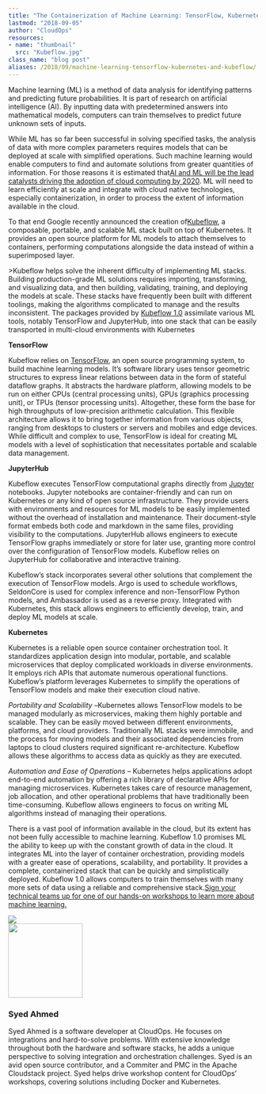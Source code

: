 ```yaml
---
title: "The Containerization of Machine Learning: TensorFlow, Kubernetes and Kubeflow"
lastmod: "2018-09-05"
author: "CloudOps"
resources:
- name: "thumbnail"
  src: "Kubeflow.jpg"
class_name: "blog post"
aliases: /2018/09/machine-learning-tensorflow-kubernetes-and-kubeflow/
---
```


<p>Machine learning (ML) is a method of data analysis for identifying patterns and predicting future probabilities. It is part of research on artificial intelligence (AI). By inputting data with predetermined answers into mathematical models, computers can train themselves to predict future unknown sets of inputs.</p>

<p>While ML has so far been successful in solving specified tasks, the analysis of data with more complex parameters requires models that can be deployed at scale with simplified operations. Such machine learning would enable computers to find and automate solutions from greater quantities of information. For those reasons it is estimated that<a href="https://www.forbes.com/sites/louiscolumbus/2018/01/07/83-of-enterprise-workloads-will-be-in-the-cloud-by-2020/#145840906261">AI and ML will be the lead catalysts driving the adoption of cloud computing by 2020</a>. ML will need to learn efficiently at scale and integrate with cloud native technologies, especially containerization, in order to process the extent of information available in the cloud.</p>

<p>To that end Google recently announced the creation of<a href="https://techcrunch.com/2018/05/04/google-kubeflow-machine-learning-for-kubernetes-begins-to-take-shape/">Kubeflow</a>, a composable, portable, and scalable ML stack built on top of Kubernetes. It provides an open source platform for ML models to attach themselves to containers, performing computations alongside the data instead of within a superimposed layer.</p>

<p>>Kubeflow helps solve the inherent difficulty of implementing ML stacks. Building production-grade ML solutions requires importing, transforming, and visualizing data, and then building, validating, training, and deploying the models at scale. These stacks have frequently been built with different toolings, making the algorithms complicated to manage and the results inconsistent. The packages provided by <a href="https://kubernetes.io/blog/2018/05/04/announcing-kubeflow-0.1/" target="_blank" rel="noopener noreferrer">Kubeflow 1.0</a> assimilate various ML tools, notably TensorFlow and JupyterHub, into one stack that can be easily transported in multi-cloud environments with Kubernetes</p>

<p><b>TensorFlow</b></p>

<p>Kubeflow relies on <a href="https://opensource.com/article/17/11/intro-tensorflow" target="_blank" rel="noopener noreferrer">TensorFlow</a>, an open source programming system, to build machine learning models. It’s software library uses tensor geometric structures to express linear relations between data in the form of stateful dataflow graphs. It abstracts the hardware platform, allowing models to be run on either CPUs (central processing units), GPUs (graphics processing unit), or TPUs (tensor processing units). Altogether, these form the base for high throughputs of low-precision arithmetic calculation. This flexible architecture allows it to bring together information from various objects, ranging from desktops to clusters or servers and mobiles and edge devices. While difficult and complex to use, TensorFlow is ideal for creating ML models with a level of sophistication that necessitates portable and scalable data management.</p>

<p><b>JupyterHub</b></p>

<p>Kubeflow executes TensorFlow computational graphs directly from <a href="http://jupyter.org/hub" target="_blank" rel="noopener noreferrer">Jupyter</a> notebooks. Jupyter notebooks are container-friendly and can run on Kubernetes or any kind of open source infrastructure. They provide users with environments and resources for ML models to be easily implemented without the overhead of installation and maintenance. Their document-style format embeds both code and markdown in the same files, providing visibility to the computations. JupyterHub allows engineers to execute TensorFlow graphs immediately or store for later use, granting more control over the configuration of TensorFlow models. Kubeflow relies on JupyterHub for collaborative and interactive training.</p>

<p>Kubeflow’s stack incorporates several other solutions that complement the execution of TensorFlow models. Argo is used to schedule workflows, SeldonCore is used for complex inference and non-TensorFlow Python models, and Ambassador is used as a reverse proxy. Integrated with Kubernetes, this stack allows engineers to efficiently develop, train, and deploy ML models at scale.</p>

<p><b>Kubernetes</b></p>

<p>Kubernetes is a reliable open source container orchestration tool. It standardizes application design into modular, portable, and scalable microservices that deploy complicated workloads in diverse environments. It employs rich APIs that automate numerous operational functions. Kubeflow’s platform leverages Kubernetes to simplify the operations of TensorFlow models and make their execution cloud native.</p>

<p><i>Portability and Scalability –</i>Kubernetes allows TensorFlow models to be managed modularly as microservices, making them highly portable and scalable. They can be easily moved between different environments, platforms, and cloud providers. Traditionally ML stacks were immobile, and the process for moving models and their associated dependencies from laptops to cloud clusters required significant re-architecture. Kubeflow allows these algorithms to access data as quickly as they are executed.</p>

<p><i>Automation and Ease of Operations – </i>Kubernetes helps applications adopt end-to-end automation by offering a rich library of declarative APIs for managing microservices. Kubernetes takes care of resource management, job allocation, and other operational problems that have traditionally been time-consuming. Kubeflow allows engineers to focus on writing ML algorithms instead of managing their operations.</p>

<p>There is a vast pool of information available in the cloud, but its extent has not been fully accessible to machine learning. Kubeflow 1.0 promises ML the ability to keep up with the constant growth of data in the cloud. It integrates ML into the layer of container orchestration, providing models with a greater ease of operations, scalability, and portability. It provides a complete, containerized stack that can be quickly and simplistically deployed. Kubeflow 1.0 allows computers to train themselves with many more sets of data using a reliable and comprehensive stack.<a href="https://www.cloudops.com/workshops/" target="_blank" rel="noopener noreferrer">Sign your technical teams up for one of our hands-on workshops to learn more about machine learning.</a></p>

<div class="row">
    <div class="col-xl-8 offset-xl-2 col-lg-10 offset-lg-1 col-md-10 offset-md-1 col-sm-12 col-xs-12 cta-image">
      <img src="/images/blog/cta/workshop-white.jpeg">
    </div>
</div>

<img class="alignleft" src="/images/blog/post/0.jpg" alt="" class="wp-image-5084" width="150">
<h3>Syed Ahmed</h3>
<p>Syed Ahmed is a software developer at CloudOps. He focuses on integrations and hard-to-solve problems. With extensive knowledge throughout both the hardware and software stacks, he adds a unique perspective to solving integration and orchestration challenges. Syed is an avid open source contributor, and a Commiter and PMC in the Apache Cloudstack project. Syed helps drive workshop content for CloudOps’ workshops, covering solutions including Docker and Kubernetes.</p>